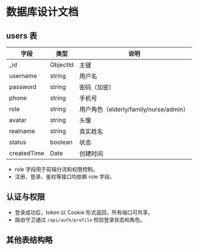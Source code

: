 # 数据库设计文档

## users 表

| 字段         | 类型     | 说明           |
| ------------ | -------- | -------------- |
| _id          | ObjectId | 主键           |
| username     | string   | 用户名         |
| password     | string   | 密码（加密）   |
| phone        | string   | 手机号         |
| role         | string   | 用户角色（elderly/family/nurse/admin）|
| avatar       | string   | 头像           |
| realname     | string   | 真实姓名       |
| status       | boolean  | 状态           |
| createdTime  | Date     | 创建时间       |

- role 字段用于前端分流和权限控制。
- 注册、登录、鉴权等接口均依赖 role 字段。

## 认证与权限

- 登录成功后，token 以 Cookie 形式返回，所有端口可共享。
- 路由守卫通过 `/api/auth/profile` 校验登录状态和角色。

## 其他表结构略 